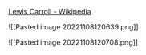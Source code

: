 [Lewis Carroll - Wikipedia](https://en.wikipedia.org/wiki/Lewis_Carroll)


![[Pasted image 20221108120639.png]]

![[Pasted image 20221108120708.png]]

